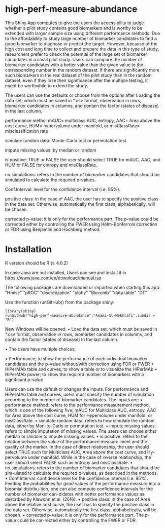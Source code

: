 # high-perf-measure-abundance

This Shiny App computes to give the users the accessibility to judge whether a pilot study contains good biomarkers and is worthy to be extended with larger sample size using different performance methods. 
Due to the affordability to study large number of biomarker candidates to find a good biomarker to diagnose or predict the target. However, because of the high cost and long time to collect and prepare the data in this type of study, researchers prefer to check the potential of the large set of biomarker candidates in a small pilot study. Users can compare the number of biomarker candidates with a better value than the given value to the corresponding number in the random dataset. If there are significantly more such biomarkers in the real dataset of the pilot study than in the random dataset, even if they lose their significance after the multiple testing, it might be worthwhile to extend the study. 


The users can use the defaults or choose from the options after Loading the data set, which must be saved in *.csv format, observation in rows, biomarker candidates in columns,  and contain the factor (states of disease) in the last column. 

performance metho: mAUC= multiclass AUC, entropy, AAC= Area above the cost curve, HUM= hypervolume under manifold, or misClassRate= misclassification rate 

simulate random data: Monte-Carlo test or permutation test

impute missing values: by median or random 

is positive: TRUE or FALSE the user should select TRUE for mAUC, AAC, and HUM or FALSE for entropy and misClassRate.


no.simulations: refers to the number of biomarker candidates that should be simulated to calculate the required p-values.

Conf.Interval: level for the confidence interval (i.e. 95%). 

positive class: in the case of AAC, the user has to specify the positive class in the data set. Otherwise, automatically the first class, alphabetically, will be chosen.

corrected p-value: it is only for the performance part. The p-value could be corrected either by controlling the FWER using Holm-Bonferroni correction or FDR using Benjamini and Hochberg method.




# Installation

R version should be R (≥ 4.0.2) 

In case Java are not installed, Users can see and install it in https://www.java.com/en/download/manual.jsp 

The following packages are downloaded or imported when starting this app:
"Hmisc"
"pROC"
"discretization"
"plotly"
"Biocomb"
"data.table"
"DT"

Use the function runGitHub() from the package shiny:

	library(shiny)
	runGitHub("high-perf-measure-abundance","Amani-Al-Mekhlafi",subdir = "R")

New Windows will be opened; 
•	Load the data set, which must be saved in *.csv format, observation in rows, biomarker candidates in columns, and contain the factor (states of disease) in           the last column. 

•	The users have multiple choices;

•	Performance; to show the performance of each individual biomarker candidates and the p-value without/with correction using FDR or FWER
•	HiPerMAb table and curves; to show a table or to visualize the HiPerMAb
•	HiPerMAb power; to show the required number of biomarkers with a significant p-value

Users can use the default or changes the inputs. For performance and HiPerMAb table and curves, users must specify the number of simulation according to the number of biomarker candidates. The inputs are;
•	performance method: refers to the performance measurement method, which is one of the following five; mAUC for Multiclass AUC, entropy, AAC for Area above           the cost curve, HUM for Hypervolume under manifold, or misClassRate.
•	simulate random data: refers to how simulate the random data, either by Mon-te-Carlo or permutation test.
•	impute missing values: refers to simple imputation of missing values. The users can choose either median or random to impute missing values. 
•	is positive: refers to the relation between the value of the performance measure-ment and the quality of the marker. In the case of direct relationship, the         user should select TRUE such for Multiclass AUC, Area above the cost curve, and Hy-pervolume under manifold.  While in the case of inverse relationship, the         user should select FALSE such as entropy and misClassRate.
•	no.simulations: refers to the number of biomarker candidates that should be sim-ulated to calculate the required p-values, as described in the methods.
•	Conf.Interval: confidence level for the confidence interval (i.e. 95%). Feeding the probabilities for good values of the performance measure into a binomial         distribu-tion, one can also compute confidence intervals for the number of biomarker can-didates with better performance values as described by Klawonn et           al. (2016). 
•	positive class: in the case of Area above the relative cost curve, the user has to specify the positive class in the data set. Otherwise, automatically the         first class, alphabetically, will be chosen.
•	corrected p-value: it is only for the performance part. The p-value could be cor-rected either by controlling the FWER or FDR.

